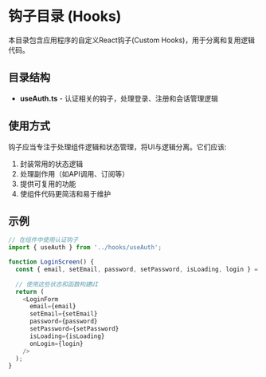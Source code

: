 # 钩子目录 (Hooks)

本目录包含应用程序的自定义React钩子(Custom Hooks)，用于分离和复用逻辑代码。

## 目录结构

- **useAuth.ts** - 认证相关的钩子，处理登录、注册和会话管理逻辑
<!-- - **useProfile.ts** - 用户资料相关的钩子
- **useHealthData.ts** - 健康数据相关的钩子
- **useAppSettings.ts** - 应用设置相关的钩子 -->

## 使用方式

钩子应当专注于处理组件逻辑和状态管理，将UI与逻辑分离。它们应该:

1. 封装常用的状态逻辑
2. 处理副作用（如API调用、订阅等）
3. 提供可复用的功能
4. 使组件代码更简洁和易于维护

## 示例

```typescript
// 在组件中使用认证钩子
import { useAuth } from '../hooks/useAuth';

function LoginScreen() {
  const { email, setEmail, password, setPassword, isLoading, login } = useAuth();
  
  // 使用这些状态和函数构建UI
  return (
    <LoginForm
      email={email}
      setEmail={setEmail}
      password={password}
      setPassword={setPassword}
      isLoading={isLoading}
      onLogin={login}
    />
  );
}
``` 